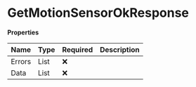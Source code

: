 # GetMotionSensorOkResponse

**Properties**

| Name   | Type            | Required | Description |
| :----- | :-------------- | :------- | :---------- |
| Errors | List<Error>     | ❌       |             |
| Data   | List<MotionGet> | ❌       |             |

<!-- This file was generated by liblab | https://liblab.com/ -->
